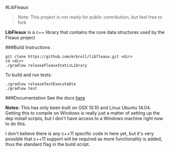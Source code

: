 #LibFleaux

> Note: This project is not ready for public contribution, but feel free to fork

__LibFleaux__ is a c++ library that contains the core data structures used by the Fleaux project

###Build Instructions

    git clone https://github.com/mrbroll/libfleaux.git <dir>
    cd <dir>
    ./gradlew releaseFleauxStaticLibrary

To build and run tests:

    ./gradlew releaseTestExecutable
    ./gradlew test

###Documentation
See the docs [here](https://mrbroll.github.io/libfleaux)

__Notes:__
This has only been built on OSX 10.10 and Linux Ubuntu 14.04. Getting this to compile on Windows is really just a matter of setting up the dep install scripts, but I don't have access to a Windows machine right now to do this.

I don't believe there is any c++11 specific code in here yet, but it's very possible that c++11 support will be required as more functionality is added, thus the standard flag in the build script.
